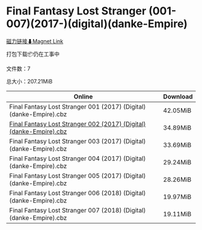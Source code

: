 # Final Fantasy Lost Stranger (001-007)(2017-)(digital)(danke-Empire)

[磁力链接⬇Magnet Link](magnet:?xt=urn:btih:5a0a0061e129b0919dd095e26eece56cd7f81b58&dn=Final%20Fantasy%20Lost%20Stranger%20%28001-007%29%282017-%29%28digital%29%28danke-Empire%29)

打包下载📦仍在工事中

文件数：7

总大小：207.21MiB

Online | Download
--- | ---
Final Fantasy Lost Stranger 001 (2017) (Digital) (danke-Empire).cbz | 42.05MiB
[Final Fantasy Lost Stranger 002 (2017) (Digital) (danke-Empire).cbz](https://github.com/alicewish/markdown/blob/master/comic/Final-Fantasy-Lost-Stranger-002-2017-Digital-danke-Empire-cbz.md) | 34.89MiB
Final Fantasy Lost Stranger 003 (2017) (Digital) (danke-Empire).cbz | 33.69MiB
Final Fantasy Lost Stranger 004 (2017) (Digital) (danke-Empire).cbz | 29.24MiB
Final Fantasy Lost Stranger 005 (2017) (Digital) (danke-Empire).cbz | 28.26MiB
Final Fantasy Lost Stranger 006 (2018) (Digital) (danke-Empire).cbz | 19.97MiB
Final Fantasy Lost Stranger 007 (2018) (Digital) (danke-Empire).cbz | 19.11MiB